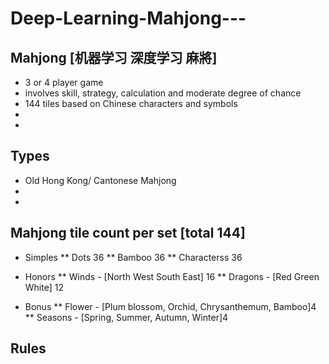 # Deep-Learning-Mahjong---

## Mahjong [机器学习 深度学习 麻將] 
* 3 or 4 player game
* involves skill, strategy, calculation and moderate degree of chance
* 144 tiles based on Chinese characters and symbols
*
*

## Types
* Old Hong Kong/ Cantonese Mahjong
*
*

## Mahjong tile count per set [total 144]
* Simples 
** Dots 36
** Bamboo 36
** Characterss 36

* Honors
** Winds - [North West South East] 16
** Dragons - [Red Green White] 12

* Bonus
** Flower - [Plum blossom, Orchid, Chrysanthemum, Bamboo]4
** Seasons - [Spring, Summer, Autumn, Winter]4

## Rules
